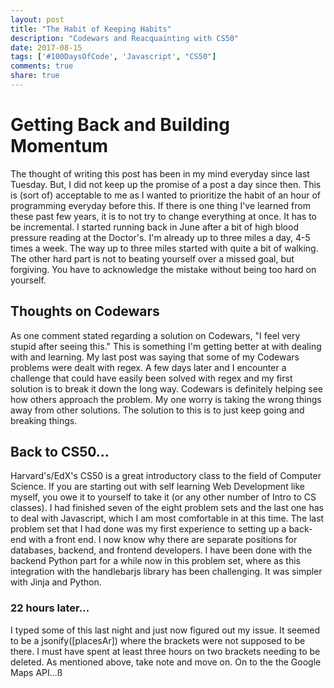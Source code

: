 ```yaml
---
layout: post
title: "The Habit of Keeping Habits"
description: "Codewars and Reacquainting with CS50"
date: 2017-08-15
tags: ['#100DaysOfCode', 'Javascript', "CS50"]
comments: true
share: true
---
```


# Getting Back and Building Momentum
The thought of writing this post has been in my mind everyday since last Tuesday. But, I did not keep up the promise of a post a day since then. This is (sort of) acceptable to me as I wanted to prioritize the habit of an hour of programming everyday before this. If there is one thing I've learned from these past few years, it is to not try to change everything at once. It has to be incremental. I started running back in June after a bit of high blood pressure reading at the Doctor's. I'm already up to three miles a day, 4-5 times a week. The way up to three miles started with quite a bit of walking. The other hard part is not to beating yourself over a missed goal, but forgiving. You have to acknowledge the mistake without being too hard on yourself.

## Thoughts on Codewars
As one comment stated regarding a solution on Codewars, "I feel very stupid after seeing this." This is something I'm getting better at with dealing with and learning. My last post was saying that some of my Codewars problems were dealt with regex. A few days later and I encounter a challenge that could have easily been solved with regex and my first solution is to break it down the long way. Codewars is definitely helping see how others approach the problem. My one worry is taking the wrong things away from other solutions. The solution to this is to just keep going and breaking things.

## Back to CS50...

Harvard's/EdX's CS50 is a great introductory class to the field of Computer Science. If you are starting out with self learning Web Development like myself, you owe it to yourself to take it (or any other number of Intro to CS classes). I had finished seven of the eight problem sets and the last one has to deal with Javascript, which I am most comfortable in at this time. The last problem set that I had done was my first experience to setting up a back-end with a front end. I now know why there are separate positions for databases, backend, and frontend developers. I have been done with the backend Python part for a while now in this problem set, where as this integration with the handlebarjs library has been challenging. It was simpler with Jinja and Python.

### 22 hours later...
I typed some of this last night and just now figured out my issue. It seemed to be a jsonify([placesAr]) where the brackets were not supposed to be there. I must have spent at least three hours on two brackets needing to be deleted. As mentioned above, take note and move on. On to the the Google Maps API...ß
